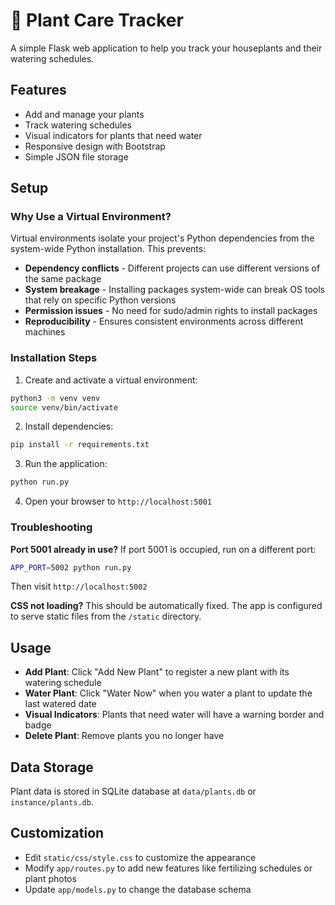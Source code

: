 # 🌱 Plant Care Tracker

A simple Flask web application to help you track your houseplants and their watering schedules.

## Features

- Add and manage your plants
- Track watering schedules
- Visual indicators for plants that need water
- Responsive design with Bootstrap
- Simple JSON file storage

## Setup

### Why Use a Virtual Environment?
Virtual environments isolate your project's Python dependencies from the system-wide Python installation. This prevents:
- **Dependency conflicts** - Different projects can use different versions of the same package
- **System breakage** - Installing packages system-wide can break OS tools that rely on specific Python versions
- **Permission issues** - No need for sudo/admin rights to install packages
- **Reproducibility** - Ensures consistent environments across different machines

### Installation Steps

1. Create and activate a virtual environment:
```bash
python3 -m venv venv
source venv/bin/activate
```

2. Install dependencies:
```bash
pip install -r requirements.txt
```

3. Run the application:
```bash
python run.py
```

4. Open your browser to `http://localhost:5001`

### Troubleshooting

**Port 5001 already in use?**
If port 5001 is occupied, run on a different port:
```bash
APP_PORT=5002 python run.py
```
Then visit `http://localhost:5002`

**CSS not loading?**
This should be automatically fixed. The app is configured to serve static files from the `/static` directory.

## Usage

- **Add Plant**: Click "Add New Plant" to register a new plant with its watering schedule
- **Water Plant**: Click "Water Now" when you water a plant to update the last watered date
- **Visual Indicators**: Plants that need water will have a warning border and badge
- **Delete Plant**: Remove plants you no longer have

## Data Storage

Plant data is stored in SQLite database at `data/plants.db` or `instance/plants.db`.

## Customization

- Edit `static/css/style.css` to customize the appearance
- Modify `app/routes.py` to add new features like fertilizing schedules or plant photos
- Update `app/models.py` to change the database schema